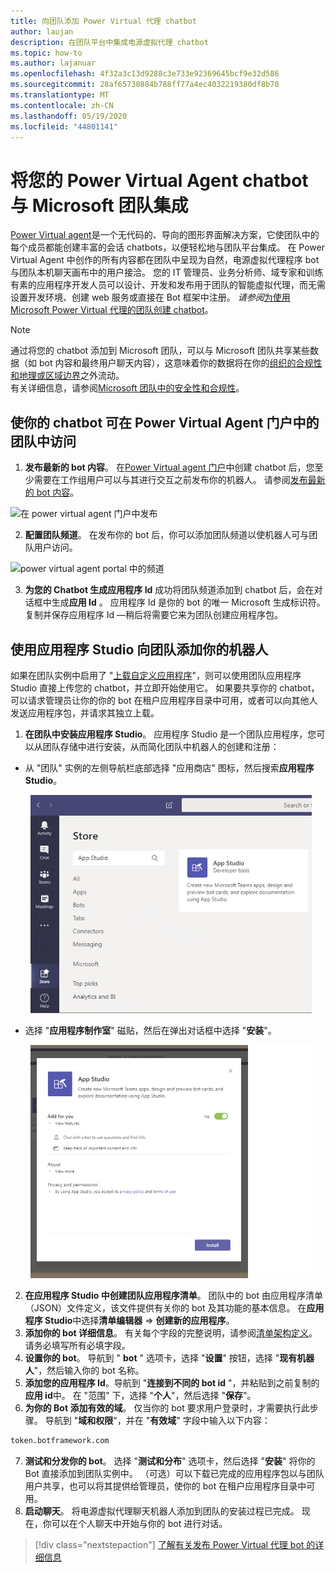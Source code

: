 ```yaml
---
title: 向团队添加 Power Virtual 代理 chatbot
author: laujan
description: 在团队平台中集成电源虚拟代理 chatbot
ms.topic: how-to
ms.author: lajanuar
ms.openlocfilehash: 4f32a3c13d9288c3e733e92369645bcf9e32d586
ms.sourcegitcommit: 28af65730884b788ff77a4ec4032219380df8b70
ms.translationtype: MT
ms.contentlocale: zh-CN
ms.lasthandoff: 05/19/2020
ms.locfileid: "44801141"
---
```

# <a name="integrate-your-power-virtual-agents-chatbot-with-microsoft-teams"></a>将您的 Power Virtual Agent chatbot 与 Microsoft 团队集成

[Power Virtual agent](/power-virtual-agents/fundamentals-what-is-power-virtual-agents)是一个无代码的、导向的图形界面解决方案，它使团队中的每个成员都能创建丰富的会话 chatbots，以便轻松地与团队平台集成。 在 Power Virtual Agent 中创作的所有内容都在团队中呈现为自然，电源虚拟代理程序 bot 与团队本机聊天画布中的用户接洽。 您的 IT 管理员、业务分析师、域专家和训练有素的应用程序开发人员可以设计、开发和发布用于团队的智能虚拟代理，而无需设置开发环境、创建 web 服务或直接在 Bot 框架中注册。  *请参阅*[为使用 Microsoft Power Virtual 代理的团队创建 chatbot](../what-are-bots.md#create-a-chatbot-for-teams-with-microsoft-power-virtual-agents)。

> [!NOTE]
> 通过将您的 chatbot 添加到 Microsoft 团队，可以与 Microsoft 团队共享某些数据（如 bot 内容和最终用户聊天内容），这意味着你的数据将在你的[组织的合规性和地理或区域边界](/power-virtual-agents/data-location)之外流动。 <br/>
> 有关详细信息，请参阅[Microsoft 团队中的安全性和合规性](/MicrosoftTeams/security-compliance-overview)。

## <a name="make-your-chatbot-reachable-in-teams-in-the-power-virtual-agents-portal"></a>使你的 chatbot 可在 Power Virtual Agent 门户中的团队中访问

1. **发布最新的 bot 内容**。  在[Power Virtual agent 门户](https://powervirtualagents.microsoft.com)中创建 chatbot 后，您至少需要在工作组用户可以与其进行交互之前发布你的机器人。 请参阅[发布最新的 bot 内容](/power-virtual-agents/publication-fundamentals-publish-channels#publish-the-latest-bot-content)。

![在 power virtual agent 门户中发布](../../assets/images/pva-publish.png)

2. **配置团队频道**。 在发布你的 bot 后，你可以添加团队频道以使机器人可与团队用户访问。

![power virtual agent portal 中的频道](../../assets/images/pva-channels.png)

3. **为您的 Chatbot 生成应用程序 Id** 成功将团队频道添加到 chatbot 后，会在对话框中生成**应用 Id** 。 应用程序 Id 是你的 bot 的唯一 Microsoft 生成标识符。  复制并保存应用程序 Id —稍后将需要它来为团队创建应用程序包。

## <a name="add-your-bot-to-teams-using-app-studio"></a>使用应用程序 Studio 向团队添加你的机器人

如果在团队实例中启用了 "[上载自定义应用程序](/microsoftteams/admin-settings)"，则可以使用团队应用程序 Studio 直接上传您的 chatbot，并立即开始使用它。 如果要共享你的 chatbot，可以请求管理员让你的你的 bot 在租户应用程序目录中可用，或者可以向其他人发送应用程序包，并请求其独立上载。

1. **在团队中安装应用程序 Studio**。 应用程序 Studio 是一个团队应用程序，您可以从团队存储中进行安装，从而简化团队中机器人的创建和注册： 

  * 从 "团队" 实例的左侧导航栏底部选择 "应用商店" 图标，然后搜索**应用程序 Studio**。
>
&emsp;&emsp; <img  width="450px" title="在存储区中查找应用程序 Studio" src="../../assets/images/get-started/app-studio-store.png"/>    

  * 选择 "**应用程序制作室**" 磁贴，然后在弹出对话框中选择 "**安装**"。
>
&emsp;&emsp; <img  width="450px" title="安装应用程序 Studio" src="../../assets/images/get-started/app-studio-install.png"/>

2. **在应用程序 Studio 中创建团队应用程序清单**。  团队中的 bot 由应用程序清单（JSON）文件定义，该文件提供有关你的 bot 及其功能的基本信息。 在**应用程序 Studio**中选择**清单编辑器**   =>  **创建新的应用程序**。
3. **添加你的 bot 详细信息**。 有关每个字段的完整说明，请参阅[清单架构定义](../../resources/schema/manifest-schema.md)。 请务必填写所有必填字段。
4. **设置你的 bot**。 导航到 " **bot** " 选项卡，选择 "**设置**" 按钮，选择 "**现有机器人**"，然后输入你的 bot 名称。
5. **添加您的应用程序 Id**。导航到 "**连接到不同的 bot id** "，并粘贴到之前复制的**应用 id**中。 在 "范围" 下，选择 "**个人**"，然后选择 "**保存**"。
6. **为你的 Bot 添加有效的域**。  仅当你的 bot 要求用户登录时，才需要执行此步骤。 导航到 "**域和权限**"，并在 "**有效域**" 字段中输入以下内容：

```bash
token.botframework.com
```

7.  **测试和分发你的 bot**。 选择 "**测试和分布**" 选项卡，然后选择 "**安装**" 将你的 Bot 直接添加到团队实例中。 （可选）可以下载已完成的应用程序包以与团队用户共享，也可以将其提供给管理员，使你的 bot 在租户应用程序目录中可用。
8. **启动聊天**。 将电源虚拟代理聊天机器人添加到团队的安装过程已完成。 现在，你可以在个人聊天中开始与你的 bot 进行对话。

> [!div class="nextstepaction"]
> [了解有关发布 Power Virtual 代理 bot 的详细信息](/power-virtual-agents/publication-fundamentals-publish-channels)